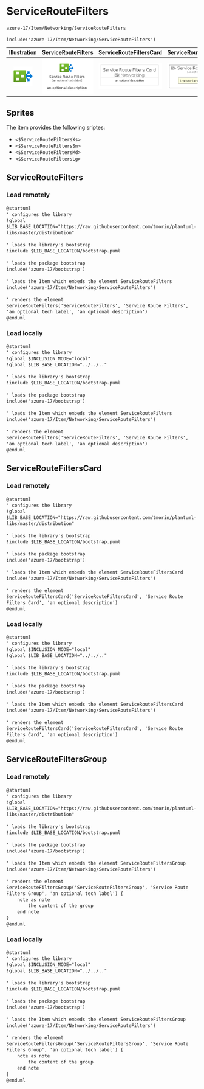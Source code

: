 # ServiceRouteFilters


```text
azure-17/Item/Networking/ServiceRouteFilters
```

```text
include('azure-17/Item/Networking/ServiceRouteFilters')
```



| Illustration | ServiceRouteFilters | ServiceRouteFiltersCard | ServiceRouteFiltersGroup |
| :---: | :---: | :---: | :---: |
| ![illustration for Illustration](../../../azure-17/Item/Networking/ServiceRouteFilters.png) | ![illustration for ServiceRouteFilters](../../../azure-17/Item/Networking/ServiceRouteFilters.Local.png) | ![illustration for ServiceRouteFiltersCard](../../../azure-17/Item/Networking/ServiceRouteFiltersCard.Local.png) | ![illustration for ServiceRouteFiltersGroup](../../../azure-17/Item/Networking/ServiceRouteFiltersGroup.Local.png) |



## Sprites
The item provides the following sriptes:

- `<$ServiceRouteFiltersXs>`
- `<$ServiceRouteFiltersSm>`
- `<$ServiceRouteFiltersMd>`
- `<$ServiceRouteFiltersLg>`





## ServiceRouteFilters

### Load remotely
```plantuml
@startuml
' configures the library
!global $LIB_BASE_LOCATION="https://raw.githubusercontent.com/tmorin/plantuml-libs/master/distribution"

' loads the library's bootstrap
!include $LIB_BASE_LOCATION/bootstrap.puml

' loads the package bootstrap
include('azure-17/bootstrap')

' loads the Item which embeds the element ServiceRouteFilters
include('azure-17/Item/Networking/ServiceRouteFilters')

' renders the element
ServiceRouteFilters('ServiceRouteFilters', 'Service Route Filters', 'an optional tech label', 'an optional description')
@enduml
```

### Load locally
```plantuml
@startuml
' configures the library
!global $INCLUSION_MODE="local"
!global $LIB_BASE_LOCATION="../../.."

' loads the library's bootstrap
!include $LIB_BASE_LOCATION/bootstrap.puml

' loads the package bootstrap
include('azure-17/bootstrap')

' loads the Item which embeds the element ServiceRouteFilters
include('azure-17/Item/Networking/ServiceRouteFilters')

' renders the element
ServiceRouteFilters('ServiceRouteFilters', 'Service Route Filters', 'an optional tech label', 'an optional description')
@enduml
```

## ServiceRouteFiltersCard

### Load remotely
```plantuml
@startuml
' configures the library
!global $LIB_BASE_LOCATION="https://raw.githubusercontent.com/tmorin/plantuml-libs/master/distribution"

' loads the library's bootstrap
!include $LIB_BASE_LOCATION/bootstrap.puml

' loads the package bootstrap
include('azure-17/bootstrap')

' loads the Item which embeds the element ServiceRouteFiltersCard
include('azure-17/Item/Networking/ServiceRouteFilters')

' renders the element
ServiceRouteFiltersCard('ServiceRouteFiltersCard', 'Service Route Filters Card', 'an optional description')
@enduml
```

### Load locally
```plantuml
@startuml
' configures the library
!global $INCLUSION_MODE="local"
!global $LIB_BASE_LOCATION="../../.."

' loads the library's bootstrap
!include $LIB_BASE_LOCATION/bootstrap.puml

' loads the package bootstrap
include('azure-17/bootstrap')

' loads the Item which embeds the element ServiceRouteFiltersCard
include('azure-17/Item/Networking/ServiceRouteFilters')

' renders the element
ServiceRouteFiltersCard('ServiceRouteFiltersCard', 'Service Route Filters Card', 'an optional description')
@enduml
```

## ServiceRouteFiltersGroup

### Load remotely
```plantuml
@startuml
' configures the library
!global $LIB_BASE_LOCATION="https://raw.githubusercontent.com/tmorin/plantuml-libs/master/distribution"

' loads the library's bootstrap
!include $LIB_BASE_LOCATION/bootstrap.puml

' loads the package bootstrap
include('azure-17/bootstrap')

' loads the Item which embeds the element ServiceRouteFiltersGroup
include('azure-17/Item/Networking/ServiceRouteFilters')

' renders the element
ServiceRouteFiltersGroup('ServiceRouteFiltersGroup', 'Service Route Filters Group', 'an optional tech label') {
    note as note
        the content of the group
    end note
}
@enduml
```

### Load locally
```plantuml
@startuml
' configures the library
!global $INCLUSION_MODE="local"
!global $LIB_BASE_LOCATION="../../.."

' loads the library's bootstrap
!include $LIB_BASE_LOCATION/bootstrap.puml

' loads the package bootstrap
include('azure-17/bootstrap')

' loads the Item which embeds the element ServiceRouteFiltersGroup
include('azure-17/Item/Networking/ServiceRouteFilters')

' renders the element
ServiceRouteFiltersGroup('ServiceRouteFiltersGroup', 'Service Route Filters Group', 'an optional tech label') {
    note as note
        the content of the group
    end note
}
@enduml
```

